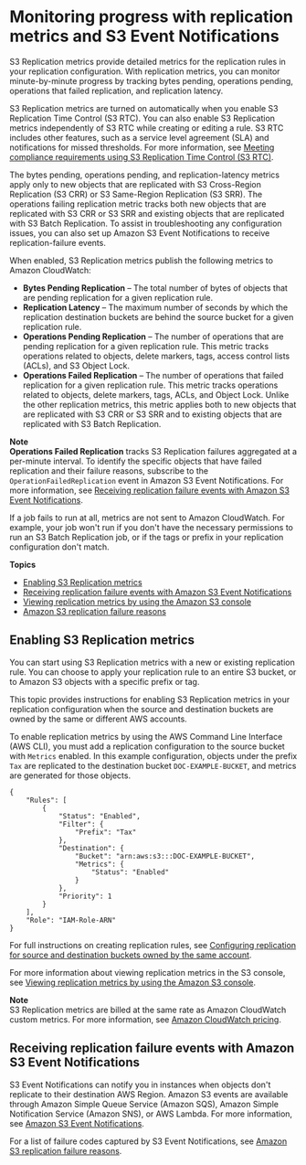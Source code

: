 # Monitoring progress with replication metrics and S3 Event Notifications<a name="replication-metrics"></a>

S3 Replication metrics provide detailed metrics for the replication rules in your replication configuration\. With replication metrics, you can monitor minute\-by\-minute progress by tracking bytes pending, operations pending, operations that failed replication, and replication latency\.

S3 Replication metrics are turned on automatically when you enable S3 Replication Time Control \(S3 RTC\)\. You can also enable S3 Replication metrics independently of S3 RTC while creating or editing a rule\. S3 RTC includes other features, such as a service level agreement \(SLA\) and notifications for missed thresholds\. For more information, see [Meeting compliance requirements using S3 Replication Time Control \(S3 RTC\)](replication-time-control.md)\.

The bytes pending, operations pending, and replication\-latency metrics apply only to new objects that are replicated with S3 Cross\-Region Replication \(S3 CRR\) or S3 Same\-Region Replication \(S3 SRR\)\. The operations failing replication metric tracks both new objects that are replicated with S3 CRR or S3 SRR and existing objects that are replicated with S3 Batch Replication\. To assist in troubleshooting any configuration issues, you can also set up Amazon S3 Event Notifications to receive replication\-failure events\.

When enabled, S3 Replication metrics publish the following metrics to Amazon CloudWatch:
+ **Bytes Pending Replication** – The total number of bytes of objects that are pending replication for a given replication rule\.
+ **Replication Latency** – The maximum number of seconds by which the replication destination buckets are behind the source bucket for a given replication rule\.
+ **Operations Pending Replication** – The number of operations that are pending replication for a given replication rule\. This metric tracks operations related to objects, delete markers, tags, access control lists \(ACLs\), and S3 Object Lock\.
+ **Operations Failed Replication** – The number of operations that failed replication for a given replication rule\. This metric tracks operations related to objects, delete markers, tags, ACLs, and Object Lock\. Unlike the other replication metrics, this metric applies both to new objects that are replicated with S3 CRR or S3 SRR and to existing objects that are replicated with S3 Batch Replication\.

**Note**  
**Operations Failed Replication** tracks S3 Replication failures aggregated at a per\-minute interval\. To identify the specific objects that have failed replication and their failure reasons, subscribe to the `OperationFailedReplication` event in Amazon S3 Event Notifications\. For more information, see [Receiving replication failure events with Amazon S3 Event Notifications](#replication-metrics-events)\.

If a job fails to run at all, metrics are not sent to Amazon CloudWatch\. For example, your job won't run if you don't have the necessary permissions to run an S3 Batch Replication job, or if the tags or prefix in your replication configuration don't match\.

**Topics**
+ [Enabling S3 Replication metrics](#enabling-replication-metrics)
+ [Receiving replication failure events with Amazon S3 Event Notifications](#replication-metrics-events)
+ [Viewing replication metrics by using the Amazon S3 console](viewing-replication-metrics.md)
+ [Amazon S3 replication failure reasons](replication-failure-codes.md)

## Enabling S3 Replication metrics<a name="enabling-replication-metrics"></a>

You can start using S3 Replication metrics with a new or existing replication rule\. You can choose to apply your replication rule to an entire S3 bucket, or to Amazon S3 objects with a specific prefix or tag\.

This topic provides instructions for enabling S3 Replication metrics in your replication configuration when the source and destination buckets are owned by the same or different AWS accounts\.

To enable replication metrics by using the AWS Command Line Interface \(AWS CLI\), you must add a replication configuration to the source bucket with `Metrics` enabled\. In this example configuration, objects under the prefix `Tax` are replicated to the destination bucket `DOC-EXAMPLE-BUCKET`, and metrics are generated for those objects\.

```
{
    "Rules": [
        {
            "Status": "Enabled",
            "Filter": {
                "Prefix": "Tax"
            },
            "Destination": {
                "Bucket": "arn:aws:s3:::DOC-EXAMPLE-BUCKET",
                "Metrics": {
                    "Status": "Enabled"
                }
            },
            "Priority": 1
        }
    ],
    "Role": "IAM-Role-ARN"
}
```

For full instructions on creating replication rules, see [Configuring replication for source and destination buckets owned by the same account](replication-walkthrough1.md)\.

For more information about viewing replication metrics in the S3 console, see [Viewing replication metrics by using the Amazon S3 console](viewing-replication-metrics.md)\.

**Note**  
S3 Replication metrics are billed at the same rate as Amazon CloudWatch custom metrics\. For more information, see [Amazon CloudWatch pricing](https://aws.amazon.com/cloudwatch/pricing/)\.

## Receiving replication failure events with Amazon S3 Event Notifications<a name="replication-metrics-events"></a>

S3 Event Notifications can notify you in instances when objects don't replicate to their destination AWS Region\. Amazon S3 events are available through Amazon Simple Queue Service \(Amazon SQS\), Amazon Simple Notification Service \(Amazon SNS\), or AWS Lambda\. For more information, see [Amazon S3 Event Notifications](NotificationHowTo.md)\.

For a list of failure codes captured by S3 Event Notifications, see [Amazon S3 replication failure reasons](replication-failure-codes.md)\.